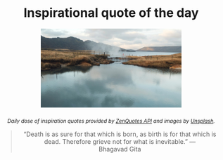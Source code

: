 
<div align="center">

# Inspirational quote of the day

<img src="./data/photo.jpeg" alt="Beautiful nature photo" width="320" height="180">

<sub><i>Daily dose of inspiration quotes provided by [ZenQuotes API](https://zenquotes.io/) and images by [Unsplash](https://unsplash.com/).</i></sub>


<blockquote>&ldquo;Death is as sure for that which is born, as birth is for that which is dead. Therefore grieve not for what is inevitable.&rdquo; &mdash; <footer>Bhagavad Gita</footer></blockquote>

</div>
